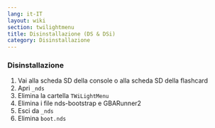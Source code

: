 ```yaml
---
lang: it-IT
layout: wiki
section: twilightmenu
title: Disinstallazione (DS & DSi)
category: Disinstallazione
---
```


### Disinstallazione
1. Vai alla scheda SD della console o alla scheda SD della flashcard
1. Apri `_nds`
1. Elimina la cartella `TWiLightMenu`
1. Elimina i file nds-bootstrap e GBARunner2
1. Esci da `_nds`
1. Elimina `boot.nds`